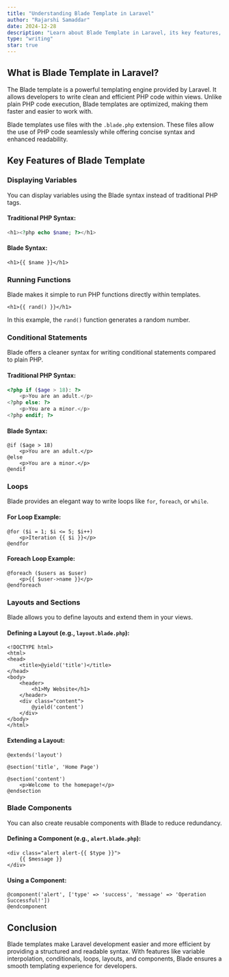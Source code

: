 ```yaml
---
title: "Understanding Blade Template in Laravel"
author: "Rajarshi Samaddar"
date: 2024-12-28
description: "Learn about Blade Template in Laravel, its key features, and how it simplifies PHP templating in web development."
type: "writing"
star: true
---
```


## What is Blade Template in Laravel?

The Blade template is a powerful templating engine provided by Laravel. It allows developers to write clean and efficient PHP code within views. Unlike plain PHP code execution, Blade templates are optimized, making them faster and easier to work with.

Blade templates use files with the `.blade.php` extension. These files allow the use of PHP code seamlessly while offering concise syntax and enhanced readability.

## Key Features of Blade Template

### Displaying Variables

You can display variables using the Blade syntax instead of traditional PHP tags.

#### Traditional PHP Syntax:

```php
<h1><?php echo $name; ?></h1>
```

#### Blade Syntax:

```blade
<h1>{{ $name }}</h1>
```

### Running Functions

Blade makes it simple to run PHP functions directly within templates.

```blade
<h1>{{ rand() }}</h1>
```

In this example, the `rand()` function generates a random number.

### Conditional Statements

Blade offers a cleaner syntax for writing conditional statements compared to plain PHP.

#### Traditional PHP Syntax:

```php
<?php if ($age > 18): ?>
    <p>You are an adult.</p>
<?php else: ?>
    <p>You are a minor.</p>
<?php endif; ?>
```

#### Blade Syntax:

```blade
@if ($age > 18)
    <p>You are an adult.</p>
@else
    <p>You are a minor.</p>
@endif
```

### Loops

Blade provides an elegant way to write loops like `for`, `foreach`, or `while`.

#### For Loop Example:

```blade
@for ($i = 1; $i <= 5; $i++)
    <p>Iteration {{ $i }}</p>
@endfor
```

#### Foreach Loop Example:

```blade
@foreach ($users as $user)
    <p>{{ $user->name }}</p>
@endforeach
```

### Layouts and Sections

Blade allows you to define layouts and extend them in your views.

#### Defining a Layout (e.g., `layout.blade.php`):

```blade
<!DOCTYPE html>
<html>
<head>
    <title>@yield('title')</title>
</head>
<body>
    <header>
        <h1>My Website</h1>
    </header>
    <div class="content">
        @yield('content')
    </div>
</body>
</html>
```

#### Extending a Layout:

```blade
@extends('layout')

@section('title', 'Home Page')

@section('content')
    <p>Welcome to the homepage!</p>
@endsection
```

### Blade Components

You can also create reusable components with Blade to reduce redundancy.

#### Defining a Component (e.g., `alert.blade.php`):

```blade
<div class="alert alert-{{ $type }}">
    {{ $message }}
</div>
```

#### Using a Component:

```blade
@component('alert', ['type' => 'success', 'message' => 'Operation Successful!'])
@endcomponent
```

## Conclusion

Blade templates make Laravel development easier and more efficient by providing a structured and readable syntax. With features like variable interpolation, conditionals, loops, layouts, and components, Blade ensures a smooth templating experience for developers.
